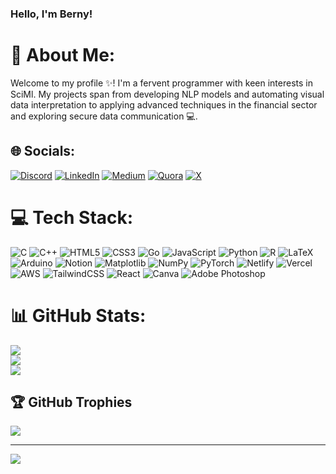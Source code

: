### Hello, I'm Berny!
# 💫 About Me:
 Welcome to my profile ✨! I'm a fervent programmer with keen interests in SciMl. My projects span from developing NLP models and automating visual data interpretation to applying advanced techniques in the financial sector and exploring secure data communication 💻.


## 🌐 Socials:
[![Discord](https://img.shields.io/badge/Discord-%237289DA.svg?logo=discord&logoColor=white)](https://discord.gg/sakuro1796) [![LinkedIn](https://img.shields.io/badge/LinkedIn-%230077B5.svg?logo=linkedin&logoColor=white)](https://linkedin.com/in/bernyangel) [![Medium](https://img.shields.io/badge/Medium-12100E?logo=medium&logoColor=white)](https://medium.com/@@bernyangel3108) [![Quora](https://img.shields.io/badge/Quora-%23B92B27.svg?logo=Quora&logoColor=white)](https://Quora.com/BernyA.Roy) [![X](https://img.shields.io/badge/X-black.svg?logo=X&logoColor=white)](https://x.com/@yeeterle) 

# 💻 Tech Stack:
![C](https://img.shields.io/badge/c-%2300599C.svg?style=for-the-badge&logo=c&logoColor=white) ![C++](https://img.shields.io/badge/c++-%2300599C.svg?style=for-the-badge&logo=c%2B%2B&logoColor=white) ![HTML5](https://img.shields.io/badge/html5-%23E34F26.svg?style=for-the-badge&logo=html5&logoColor=white) ![CSS3](https://img.shields.io/badge/css3-%231572B6.svg?style=for-the-badge&logo=css3&logoColor=white) ![Go](https://img.shields.io/badge/go-%2300ADD8.svg?style=for-the-badge&logo=go&logoColor=white) ![JavaScript](https://img.shields.io/badge/javascript-%23323330.svg?style=for-the-badge&logo=javascript&logoColor=%23F7DF1E) ![Python](https://img.shields.io/badge/python-3670A0?style=for-the-badge&logo=python&logoColor=ffdd54) ![R](https://img.shields.io/badge/r-%23276DC3.svg?style=for-the-badge&logo=r&logoColor=white) ![LaTeX](https://img.shields.io/badge/latex-%23008080.svg?style=for-the-badge&logo=latex&logoColor=white) ![Arduino](https://img.shields.io/badge/-Arduino-00979D?style=for-the-badge&logo=Arduino&logoColor=white) ![Notion](https://img.shields.io/badge/Notion-%23000000.svg?style=for-the-badge&logo=notion&logoColor=white) ![Matplotlib](https://img.shields.io/badge/Matplotlib-%23ffffff.svg?style=for-the-badge&logo=Matplotlib&logoColor=black) ![NumPy](https://img.shields.io/badge/numpy-%23013243.svg?style=for-the-badge&logo=numpy&logoColor=white) ![PyTorch](https://img.shields.io/badge/PyTorch-%23EE4C2C.svg?style=for-the-badge&logo=PyTorch&logoColor=white) ![Netlify](https://img.shields.io/badge/netlify-%23000000.svg?style=for-the-badge&logo=netlify&logoColor=#00C7B7) ![Vercel](https://img.shields.io/badge/vercel-%23000000.svg?style=for-the-badge&logo=vercel&logoColor=white) ![AWS](https://img.shields.io/badge/AWS-%23FF9900.svg?style=for-the-badge&logo=amazon-aws&logoColor=white) ![TailwindCSS](https://img.shields.io/badge/tailwindcss-%2338B2AC.svg?style=for-the-badge&logo=tailwind-css&logoColor=white) ![React](https://img.shields.io/badge/react-%2320232a.svg?style=for-the-badge&logo=react&logoColor=%2361DAFB) ![Canva](https://img.shields.io/badge/Canva-%2300C4CC.svg?style=for-the-badge&logo=Canva&logoColor=white) ![Adobe Photoshop](https://img.shields.io/badge/adobe%20photoshop-%2331A8FF.svg?style=for-the-badge&logo=adobe%20photoshop&logoColor=white)
# 📊 GitHub Stats:
![](https://github-readme-stats.vercel.app/api?username=BernyAngel&theme=ambient_gradient&hide_border=false&include_all_commits=true&count_private=true)<br/>
![](https://github-readme-streak-stats.herokuapp.com/?user=BernyAngel&theme=ambient_gradient&hide_border=false)<br/>
![](https://github-readme-stats.vercel.app/api/top-langs/?username=BernyAngel&theme=ambient_gradient&hide_border=false&include_all_commits=true&count_private=true&layout=compact)

## 🏆 GitHub Trophies
![](https://github-profile-trophy.vercel.app/?username=BernyAngel&theme=radical&no-frame=false&no-bg=true&margin-w=4)

---
[![](https://visitcount.itsvg.in/api?id=BernyAngel&icon=0&color=0)](https://visitcount.itsvg.in)

<!-- Proudly created with GPRM ( https://gprm.itsvg.in ) -->
